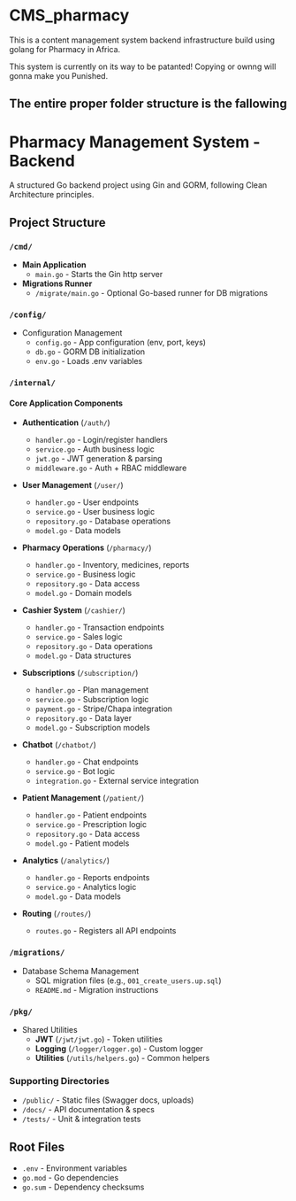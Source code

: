 # CMS_pharmacy
This is a content management system backend infrastructure build using golang for Pharmacy in Africa.

This system is currently on its way to be patanted! Copying or ownng will gonna make you Punished.


## The entire proper folder structure is the fallowing

# Pharmacy Management System - Backend

A structured Go backend project using Gin and GORM, following Clean Architecture principles.

## Project Structure

### `/cmd/`
- **Main Application**
  - `main.go` - Starts the Gin http server
- **Migrations Runner**
  - `/migrate/main.go` - Optional Go-based runner for DB migrations

### `/config/`
- Configuration Management
  - `config.go` - App configuration (env, port, keys)
  - `db.go` - GORM DB initialization
  - `env.go` - Loads .env variables

### `/internal/`
#### Core Application Components

- **Authentication** (`/auth/`)
  - `handler.go` - Login/register handlers
  - `service.go` - Auth business logic
  - `jwt.go` - JWT generation & parsing
  - `middleware.go` - Auth + RBAC middleware

- **User Management** (`/user/`)
  - `handler.go` - User endpoints
  - `service.go` - User business logic
  - `repository.go` - Database operations
  - `model.go` - Data models

- **Pharmacy Operations** (`/pharmacy/`)
  - `handler.go` - Inventory, medicines, reports
  - `service.go` - Business logic
  - `repository.go` - Data access
  - `model.go` - Domain models

- **Cashier System** (`/cashier/`)
  - `handler.go` - Transaction endpoints
  - `service.go` - Sales logic
  - `repository.go` - Data operations
  - `model.go` - Data structures

- **Subscriptions** (`/subscription/`)
  - `handler.go` - Plan management
  - `service.go` - Subscription logic
  - `payment.go` - Stripe/Chapa integration
  - `repository.go` - Data layer
  - `model.go` - Subscription models

- **Chatbot** (`/chatbot/`)
  - `handler.go` - Chat endpoints
  - `service.go` - Bot logic
  - `integration.go` - External service integration

- **Patient Management** (`/patient/`)
  - `handler.go` - Patient endpoints
  - `service.go` - Prescription logic
  - `repository.go` - Data access
  - `model.go` - Patient models

- **Analytics** (`/analytics/`)
  - `handler.go` - Reports endpoints
  - `service.go` - Analytics logic
  - `model.go` - Data models

- **Routing** (`/routes/`)
  - `routes.go` - Registers all API endpoints

### `/migrations/`
- Database Schema Management
  - SQL migration files (e.g., `001_create_users.up.sql`)
  - `README.md` - Migration instructions

### `/pkg/`
- Shared Utilities
  - **JWT** (`/jwt/jwt.go`) - Token utilities
  - **Logging** (`/logger/logger.go`) - Custom logger
  - **Utilities** (`/utils/helpers.go`) - Common helpers

### Supporting Directories
- `/public/` - Static files (Swagger docs, uploads)
- `/docs/` - API documentation & specs
- `/tests/` - Unit & integration tests

## Root Files
- `.env` - Environment variables
- `go.mod` - Go dependencies
- `go.sum` - Dependency checksums

